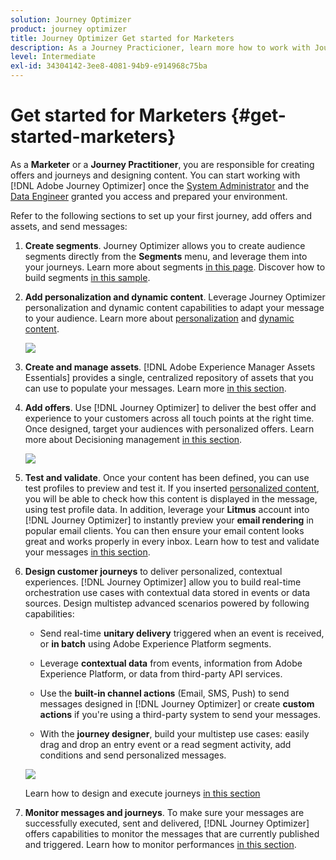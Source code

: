 ```yaml
---
solution: Journey Optimizer
product: journey optimizer
title: Journey Optimizer Get started for Marketers
description: As a Journey Practicioner, learn more how to work with Journey Optimizer
level: Intermediate
exl-id: 34304142-3ee8-4081-94b9-e914968c75ba
---
```

# Get started for Marketers {#get-started-marketers}

As a **Marketer** or a **Journey Practitioner**, you are responsible for creating offers and journeys and designing content. You can start working with [!DNL Adobe Journey Optimizer] once the [System Administrator](administrator.md) and the [Data Engineer](data-engineer.md) granted you access and prepared your environment.

Refer to the following sections to set up your first journey, add offers and assets, and send messages:

1. **Create segments**. Journey Optimizer allows you to create audience segments directly from the **Segments** menu, and leverage them into your journeys.  Learn more about segments [in this page](../../segment/about-segments.md). Discover how to build segments [in this sample](../../segment/creating-a-segment.md).

1. **Add personalization and dynamic content**. Leverage Journey Optimizer personalization and dynamic content capabilities to adapt your message to your audience. Learn more about [personalization](../../personalization/personalize.md) and [dynamic content](../../personalization/get-started-dynamic-content.md).

    ![](../assets/perso_ee2.png)
    
1. **Create and manage assets**. [!DNL Adobe Experience Manager Assets Essentials] provides a single, centralized repository of assets that you can use to populate your messages. Learn more [in this section](../../email/assets-essentials.md).

1. **Add offers**. Use [!DNL Journey Optimizer] to deliver the best offer and experience to your customers across all touch points at the right time. Once designed, target your audiences with personalized offers. Learn more about Decisioning management [in this section](../../offers/get-started/starting-offer-decisioning.md).

    ![](../assets/offers-e2e-offers-displayed.png)
    
1. **Test and validate**. Once your content has been defined, you can use test profiles to preview and test it. If you inserted [personalized content](../../personalization/personalize.md), you will be able to check how this content is displayed in the message, using test profile data. In addition, leverage your **Litmus** account into [!DNL Journey Optimizer] to instantly preview your **email rendering** in popular email clients. You can then ensure your email content looks great and works properly in every inbox. Learn how to test and validate your messages [in this section](../../email/preview.md).

1. **Design customer journeys** to deliver personalized, contextual experiences. [!DNL Journey Optimizer] allow you to build real-time orchestration use cases with contextual data stored in events or data sources. Design multistep advanced scenarios powered by following capabilities:

    * Send real-time **unitary delivery** triggered when an event is received, or **in batch** using Adobe Experience Platform segments.

    * Leverage **contextual data** from events, information from Adobe Experience Platform, or data from third-party API services.

    * Use the **built-in channel actions** (Email, SMS, Push) to send messages designed in [!DNL Journey Optimizer] or create **custom actions** if you're using a third-party system to send your messages.

    * With the **journey designer**, build your multistep use cases: easily drag and drop an entry event or a read segment activity, add conditions and send personalized messages.

    ![](../assets/journey-design.png)

    Learn how to design and execute journeys [in this section](../../building-journeys/journey-gs.md)

1. **Monitor messages and journeys**. To make sure your messages are successfully executed, sent and delivered, [!DNL Journey Optimizer] offers capabilities to monitor the messages that are currently published and triggered. Learn how to monitor performances [in this section](../../reports/global-report.md).
